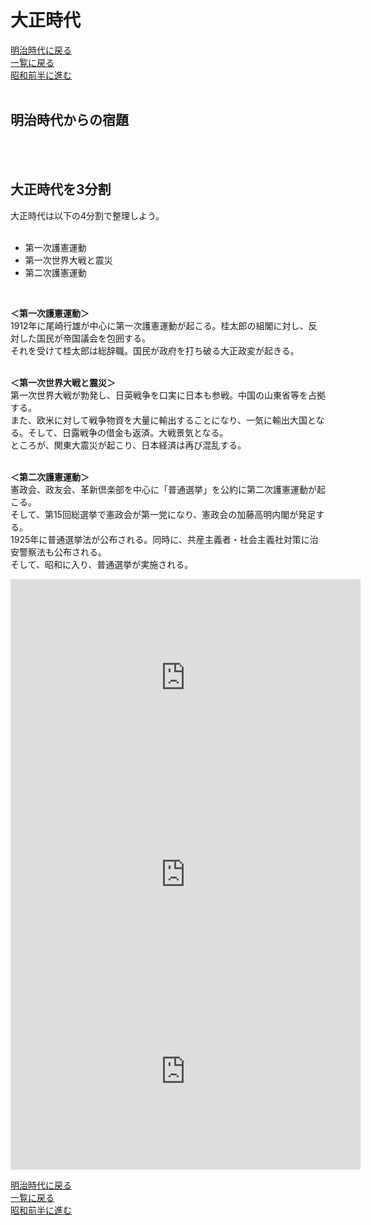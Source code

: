 # 大正時代

[明治時代に戻る](../meiji/meiji.md)<br>
[一覧に戻る](../index.md)<br>
[昭和前半に進む](../taisho/taisho.md)<br>
<br>

## 明治時代からの宿題

<br>
<br>

## 大正時代を3分割
大正時代は以下の4分割で整理しよう。<br>
<br>
* 第一次護憲運動<br>
* 第一次世界大戦と震災<br>
* 第二次護憲運動<br>
<br>

**＜第一次護憲運動＞**<br>
1912年に尾崎行雄が中心に第一次護憲運動が起こる。桂太郎の組閣に対し、反対した国民が帝国議会を包囲する。<br>それを受けて桂太郎は総辞職。国民が政府を打ち破る大正政変が起きる。<br>
<br>

**＜第一次世界大戦と震災＞**<br>
第一次世界大戦が勃発し、日英戦争を口実に日本も参戦。中国の山東省等を占拠する。<br>
また、欧米に対して戦争物資を大量に輸出することになり、一気に輸出大国となる。そして、日露戦争の借金も返済。大戦景気となる。<br>
ところが、関東大震災が起こり、日本経済は再び混乱する。<br>
<br>

**＜第二次護憲運動＞**<br>
憲政会、政友会、革新倶楽部を中心に「普通選挙」を公約に第二次護憲運動が起こる。<br>
そして、第15回総選挙で憲政会が第一党になり、憲政会の加藤高明内閣が発足する。<br>
1925年に普通選挙法が公布される。同時に、共産主義者・社会主義社対策に治安警察法も公布される。<br>
そして、昭和に入り、普通選挙が実施される。<br>


<div align="center"><iframe width="560" height="315" src="https://www.youtube.com/embed/8UX6CFXgwKk?si=E71Y37ztrGMpIMWs" title="YouTube video player" frameborder="0" allow="accelerometer; autoplay; clipboard-write; encrypted-media; gyroscope; picture-in-picture; web-share" allowfullscreen></iframe></div>

<div align="center"><iframe width="560" height="315" src="https://www.youtube.com/embed/PhHoCnRg1Yw?si=yxS7LUld1W2yD4j6" title="YouTube video player" frameborder="0" allow="accelerometer; autoplay; clipboard-write; encrypted-media; gyroscope; picture-in-picture; web-share" allowfullscreen></iframe></div>

<div align="center"><iframe width="560" height="315" src="https://www.youtube.com/embed/LFPiGzaycdc?si=-QQo1PLQklu8Ndt1" title="YouTube video player" frameborder="0" allow="accelerometer; autoplay; clipboard-write; encrypted-media; gyroscope; picture-in-picture; web-share" allowfullscreen></iframe></div>





<div align="center"></div>
<div align="center"></div>
<div align="center"></div>



[明治時代に戻る](../meiji/meiji.md)<br>
[一覧に戻る](../index.md)<br>
[昭和前半に進む](../taisho/taisho.md)<br>
<br>